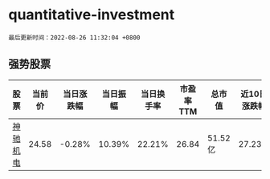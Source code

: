 # quantitative-investment

`最后更新时间：2022-08-26 11:32:04 +0800`

## 强势股票

|股票|当前价|当日涨跌幅|当日振幅|当日换手率|市盈率TTM|总市值|近10日涨跌幅|
|----|----|----|----|----|----|----|----|
|[神驰机电](https://xueqiu.com/S/SH603109)|24.58|-0.28%|10.39%|22.21%|26.84|51.52亿|27.23%|
